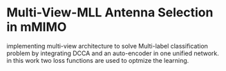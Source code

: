 # Multi-View-MLL Antenna Selection in mMIMO
implementing multi-view architecture to solve Multi-label classification problem by integrating DCCA and an auto-encoder in one unified network. in this work two loss functions are used to optmize the learning.
